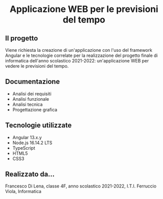 <div align="center">
  <h1>Applicazione WEB per le previsioni del tempo </h1>
 </div>
 
 ## Il progetto
 Viene richiesta la creazione di un'applicazione con l'uso del framework Angular e le tecnologie correlate per la realizzazione del progetto finale di informatica dell'anno scolastico 2021-2022: un'applicazione WEB per vedere le previsioni del tempo.
 
 ## Documentazione
 - Analisi dei requisiti
 - Analisi funzionale
 - Analisi tecnica
 - Progettazione grafica

## Tecnologie utilizzate 
- Angular 13.x.y
- Node.js 16.14.2 LTS
- TypeScript
- HTML5
- CSS3

## Realizzato da...
Francesco Di Lena, classe 4F, anno scolastico 2021-2022, I.T.I. Ferruccio Viola, Informatica
